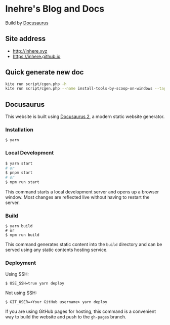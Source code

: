 # Inehre's Blog and Docs

Build by [Docusaurus](https://github.com/facebook/docusaurus)

## Site address

- http://inhere.xyz
- https://inhere.github.io

## Quick generate new doc

```bash
kite run script/cgen.php -h
kite run script/cgen.php --name install-tools-by-scoop-on-windows --tags tool,windows,scoop
```

## Docusaurus

This website is built using [Docusaurus 2](https://docusaurus.io/), a modern static website generator.

### Installation

```
$ yarn
```

### Local Development

```bash
$ yarn start
# or
$ pnpm start
# or
$ npm run start
```

This command starts a local development server and opens up a browser window. Most changes are reflected live without having to restart the server.

### Build

```
$ yarn build
# or
$ npm run build
```

This command generates static content into the `build` directory and can be served using any static contents hosting service.

### Deployment

Using SSH:

```
$ USE_SSH=true yarn deploy
```

Not using SSH:

```
$ GIT_USER=<Your GitHub username> yarn deploy
```

If you are using GitHub pages for hosting, this command is a convenient way to build the website and push to the `gh-pages` branch.
